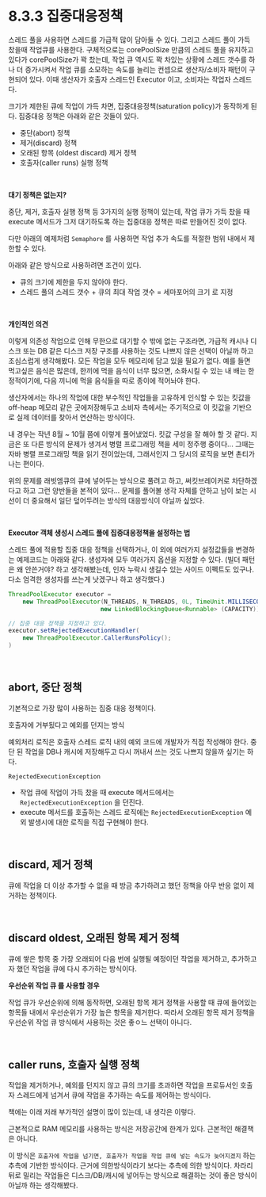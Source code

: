 # 8.3.3 집중대응정책

스레드 풀을 사용하면 스레드를 가급적 많이 담아둘 수 있다. 그리고 스레드 풀이 가득 찼을때 작업큐를 사용한다. 구체적으로는 corePoolSize 만큼의 스레드 풀을 유지하고 있다가 corePoolSize가 꽉 찼는데, 작업 큐 역시도 꽉 차있는 상황에 스레드 갯수를 하나 더 증가시켜서 작업 큐를 소모하는 속도를 늘리는 컨셉으로 생산자/소비자 패턴이 구현되어 있다. 이때 생산자가 호출자 스레드인 Executor 이고, 소비자는 작업자 스레드다.<br>

크기가 제한된 큐에 작업이 가득 차면, 집중대응정책(saturation policy)가 동작하게 된다. 집중대응 정책은 아래와 같은 것들이 있다.

- 중단(abort) 정책
- 제거(discard) 정책
- 오래된 항목 (oldest discard) 제거 정책
- 호출자(caller runs) 실행 정책

<br>

**대기 정책은 없는지?**<br>

중단, 제거, 호출자 실행 정책 등 3가지의 실행 정책이 있는데, 작업 큐가 가득 찼을 때 execute 메서드가 그저 대기하도록 하는 집중대응 정책은 따로 만들어진 것이 없다. 

다만 아래의 예제처럼 `Semaphore` 를 사용하면 작업 추가 속도를 적절한 범위 내에서 제한할 수 있다.

아래와 같은 방식으로 사용하려면 조건이 있다.

- 큐의 크기에 제한을 두지 않아야 한다.
- 스레드 풀의 스레드 갯수 + 큐의 최대 작업 갯수 = 세마포어의 크기 로 지정

<br>

**개인적인 의견**<br>

이렇게 의존성 작업으로 인해 무한으로 대기할 수 밖에 없는 구조라면, 가급적 캐시나 디스크 또는 DB 같은 디스크 저장 구조를 사용하는 것도 나쁘지 않은 선택이 아닐까 하고 조심스럽게 생각해봤다. 모든 작업을 모두 메모리에 담고 있을 필요가 없다. 예를 들면 먹고싶은 음식은 많은데, 한끼에 먹을 음식이 너무 많으면, 소화시킬 수 있는 내 배는 한정적이기에, 다음 끼니에 먹을 음식들을 따로 종이에 적어놔야 한다.<br>

생산자에서는 하나의 작업에 대한 부수적인 작업들을 고유하게 인식할 수 있는 킷값을 off-heap 메모리 같은 곳에저장해두고 소비자 측에서는 주기적으로 이 킷값을 기반으로 실제 데이터를 찾아서 연산하는 방식이다.<br>

내 경우는 작년 8월 ~ 10월 쯤에 이렇게 풀어냈었다. 킷값 구성을 잘 해야 할 것 같다. 지금은 또 다른 방식의 문제가 생겨서 병렬 프로그래밍 책을 세미 정주행 중이다... 그때는 자바 병렬 프로그래밍 책을 읽기 전이었는데, 그래서인지 그 당시의 로직을 보면 촌티가 나는 편이다.<br>

위의 문제를 래빗엠큐의 큐에 넣어두는 방식으로 풀려고 하고, 써킷브레이커로 차단하겠다고 하고 그런 양반들을 본적이 있다... 문제를 풀어볼 생각 자체를 안하고 남이 보는 시선이 더 중요해서 일단 덮어두려는 방식의 대응방식이 아닐까 싶었다.<br>

<br>

**Executor 객체 생성시 스레드 풀에 집중대응정책을 설정하는 법**<br>

스레드 풀에 적용할 집중 대응 정책을 선택하거나, 이 외에 여러가지 설정값들을 변경하는 예제코드는 아래와 같다. 생성자에 모두 여러가지 옵션을 지정할 수 있다. (빌더 패턴은 왜 안쓴거야? 하고 생각해봤는데, 인자 누락시 생길수 있는 사이드 이펙트도 있구나. 다소 엄격한 생성자를 쓰는게 낫겠구나 하고 생각했다.)<br>

```java
ThreadPoolExecutor executor = 
    new ThreadPoolExecutor(N_THREADS, N_THREADS, 0L, TimeUnit.MILLISECONDS,
                          new LinkedBlockingQueue<Runnable> (CAPACITY));

// 집중 대응 정책을 지정하고 있다.
executor.setRejectedExecutionHandler(
    new ThreadPoolExecutor.CallerRunsPolicy();
)
```

<br>

## abort, 중단 정책

기본적으로 가장 많이 사용하는 집중 대응 정책이다.<br>

호출자에 거부됬다고 예외를 던지는 방식<br>

예외처리 로직은 호출자 스레드 로직 내의 예외 코드에 개발자가 직접 작성해야 한다. 중단 된 작업을 DB나 캐시에 저장해두고 다시 꺼내서 쓰는 것도 나쁘지 않을까 싶기는 하다.<br>

`RejectedExecutionException` 

- 작업 큐에 작업이 가득 찼을 때 execute 메서드에서는 `RejectedExecutionException` 을 던진다.
- execute 메서드를 호출하는 스레드 로직에는 `RejectedExecutionException` 예외 발생시에 대한 로직을 직접 구현해야 한다.

<br>

## discard, 제거 정책

큐에 작업을 더 이상 추가할 수 없을 때 방금 추가하려고 했던 정책을 아무 반응 없이 제거하는 정책이다.<br>

<br>

## discard oldest, 오래된 항목 제거 정책

큐에 쌓은 항목 중 가장 오래되어 다음 번에 실행될 예정이던 작업을 제거하고, 추가하고자 했던 작업을 큐에 다시 추가하는 방식이다.<br>

**우선순위 작업 큐 를 사용할 경우**<br>

작업 큐가 우선순위에 의해 동작하면, 오래된 항목 제거 정책을 사용할 때 큐에 들어있는 항목들 내에서 우선순위가 가장 높은 항목을 제거한다. 따라서 오래된 항목 제거 정책을 우선순위 작업 큐 방식에서 사용하는 것은 좋ㅇ느 선택이 아니다.<br>

<br>

## caller runs, 호출자 실행 정책

작업을 제거하거나, 예외를 던지지 않고 큐의 크기를 초과하면 작업을 프로듀서인 호출자 스레드에게 넘겨서 큐에 작업을 추가하는 속도를 제어하는 방식이다. <br>

책에는 이래 저래 부가적인 설명이 많이 있는데, 내 생각은 이렇다.<br>

근본적으로 RAM 메모리를 사용하는 방식은 저장공간에 한계가 있다. 근본적인 해결책은 아니다.

이 방식은 `호출자에 작업을 넘기면, 호출자가 작업을 작업 큐에 넣는 속도가 늦어지겠지` 하는 추측에 기반한 방식이다. 근거에 의한방식이라기 보다는 추측에 의한 방식이다. 차라리 뒤로 밀리는 작업들은 디스크/DB/캐시에 넣어두는 방식으로 해결하는 것이 좋은 방식이 아닐까 하는 생각해봤다.<br>

<br>



